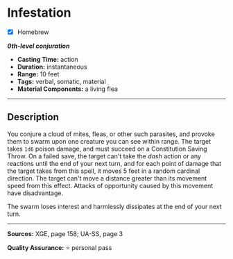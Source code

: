 # Infestation
- [x] Homebrew

***0th-level conjuration***
- **Casting Time:** action
- **Duration:** instantaneous
- **Range:** 10 feet
- **Tags:** verbal, somatic, material
- **Material Components:** a living flea

---

## Description
You conjure a cloud of mites, fleas, or other such parasites, and provoke them to swarm upon one creature you can see within range.
The target takes `1d6` poison damage, and must succeed on a Constitution Saving Throw.
On a failed save, the target can't take the *dash* action or any reactions until the end of your next turn, and for each point of damage that the target takes from this spell, it moves 5 feet in a random cardinal direction.
The target can't move a distance greater than its movement speed from this effect.
Attacks of opportunity caused by this movement have disadvantage.

The swarm loses interest and harmlessly dissipates at the end of your next turn.

---

**Sources:** XGE, page 158; UA-SS, page 3

**Quality Assurance:** :star: personal pass
